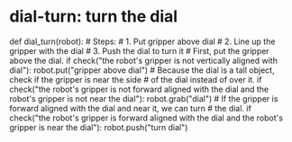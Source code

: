 

# dial-turn: turn the dial
def dial_turn(robot):
    # Steps:
    #  1. Put gripper above dial
    #  2. Line up the gripper with the dial
    #  3. Push the dial to turn it
    # First, put the gripper above the dial.
    if check("the robot's gripper is not vertically aligned with dial"):
        robot.put("gripper above dial")
    # Because the dial is a tall object, check if the gripper is near the side
    # of the dial instead of over it.
    if check("the robot's gripper is not forward aligned with the dial and the robot's gripper is not near the dial"):
        robot.grab("dial")
    # If the gripper is forward aligned with the dial and near it, we can turn
    # the dial.
    if check("the robot's gripper is forward aligned with the dial and the robot's gripper is near the dial"):
        robot.push("turn dial")